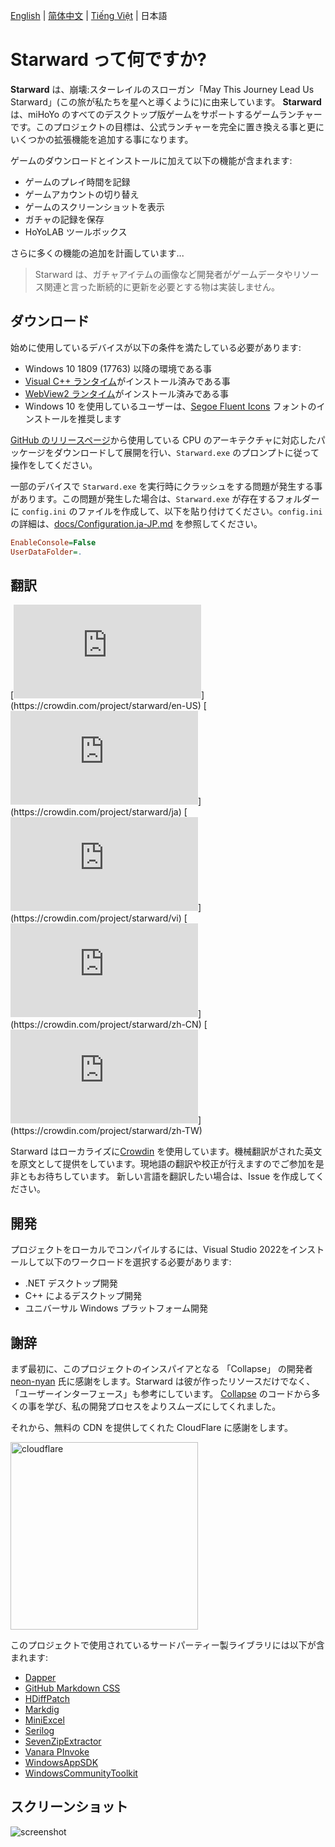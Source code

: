 [English](../README.md) | [简体中文](./README.zh-CN.md) | [Tiếng Việt](./README.vi-VN.md) | 日本語

# Starward って何ですか?

**Starward** は、崩壊:スターレイルのスローガン「May This Journey Lead Us Starward」(この旅が私たちを星へと導くように)に由来しています。 **Starward** は、miHoYo のすべてのデスクトップ版ゲームをサポートするゲームランチャーです。このプロジェクトの目標は、公式ランチャーを完全に置き換える事と更にいくつかの拡張機能を追加する事になります。

ゲームのダウンロードとインストールに加えて以下の機能が含まれます:

-  ゲームのプレイ時間を記録
-  ゲームアカウントの切り替え
-  ゲームのスクリーンショットを表示
-  ガチャの記録を保存
-  HoYoLAB ツールボックス

さらに多くの機能の追加を計画しています...

> Starward は、ガチャアイテムの画像など開発者がゲームデータやリソース関連と言った断続的に更新を必要とする物は実装しません。

## ダウンロード

始めに使用しているデバイスが以下の条件を満たしている必要があります:

- Windows 10 1809 (17763) 以降の環境である事
- [Visual C++ ランタイム](https://learn.microsoft.com/cpp/windows/latest-supported-vc-redist)がインストール済みである事
- [WebView2 ランタイム](https://developer.microsoft.com/microsoft-edge/webview2)がインストール済みである事
- Windows 10 を使用しているユーザーは、[Segoe Fluent Icons](https://aka.ms/SegoeFluentIcons) フォントのインストールを推奨します

[GitHub のリリースページ](https://github.com/Scighost/Starward/releases)から使用している CPU のアーキテクチャに対応したパッケージをダウンロードして展開を行い、`Starward.exe` のプロンプトに従って操作をしてください。

一部のデバイスで `Starward.exe` を実行時にクラッシュをする問題が発生する事があります。この問題が発生した場合は、`Starward.exe` が存在するフォルダーに `config.ini` のファイルを作成して、以下を貼り付けてください。`config.ini` の詳細は、[docs/Configuration.ja-JP.md](./docs/Configuration.ja-JP.md) を参照してください。

``` ini
EnableConsole=False
UserDataFolder=.
```


## 翻訳

[![en-US translation](https://img.shields.io/badge/dynamic/json?color=blue&label=en-US&style=flat&logo=crowdin&query=%24.progress[?(@.data.languageId==%27en-US%27)].data.translationProgress&url=https%3A%2F%2Fbadges.awesome-crowdin.com%2Fstats-15878835-595799.json)](https://crowdin.com/project/starward/en-US)
[![ja-JP translation](https://img.shields.io/badge/dynamic/json?color=blue&label=ja-JP&style=flat&logo=crowdin&query=%24.progress[?(@.data.languageId==%27ja%27)].data.translationProgress&url=https%3A%2F%2Fbadges.awesome-crowdin.com%2Fstats-15878835-595799.json)](https://crowdin.com/project/starward/ja)
[![vi-VN translation](https://img.shields.io/badge/dynamic/json?color=blue&label=vi-VN&style=flat&logo=crowdin&query=%24.progress[?(@.data.languageId==%27vi%27)].data.translationProgress&url=https%3A%2F%2Fbadges.awesome-crowdin.com%2Fstats-15878835-595799.json)](https://crowdin.com/project/starward/vi)
[![zh-CN translation](https://img.shields.io/badge/dynamic/json?color=blue&label=zh-CN&style=flat&logo=crowdin&query=%24.progress[?(@.data.languageId==%27zh-CN%27)].data.translationProgress&url=https%3A%2F%2Fbadges.awesome-crowdin.com%2Fstats-15878835-595799.json)](https://crowdin.com/project/starward/zh-CN)
[![zh-TW translation](https://img.shields.io/badge/dynamic/json?color=blue&label=zh-TW&style=flat&logo=crowdin&query=%24.progress[?(@.data.languageId==%27zh-TW%27)].data.translationProgress&url=https%3A%2F%2Fbadges.awesome-crowdin.com%2Fstats-15878835-595799.json)](https://crowdin.com/project/starward/zh-TW)

Starward はローカライズに[Crowdin](https://crowdin.com/project/starward) を使用しています。機械翻訳がされた英文を原文として提供をしています。現地語の翻訳や校正が行えますのでご参加を是非ともお待ちしています。 新しい言語を翻訳したい場合は、Issue を作成してください。

## 開発

プロジェクトをローカルでコンパイルするには、Visual Studio 2022をインストールして以下のワークロードを選択する必要があります:

-  .NET デスクトップ開発
-  C++ によるデスクトップ開発
-  ユニバーサル Windows プラットフォーム開発

## 謝辞

 まず最初に、このプロジェクトのインスパイアとなる 「Collapse」 の開発者 [neon-nyan](https://github.com/neon-nyan) 氏に感謝をします。Starward は彼が作ったリソースだけでなく、「ユーザーインターフェース」も参考にしています。  [Collapse](https://github.com/neon-nyan/Collapse) のコードから多くの事を学び、私の開発プロセスをよりスムーズにしてくれました。

それから、無料の CDN を提供してくれた CloudFlare に感謝をします。

<img alt="cloudflare" width="300px" src="https://user-images.githubusercontent.com/61003590/246605903-f19b5ae7-33f8-41ac-8130-6d0069fde27a.png" />

このプロジェクトで使用されているサードパーティー製ライブラリには以下が含まれます:

-  [Dapper](https://github.com/DapperLib/Dapper)
-  [GitHub Markdown CSS](https://github.com/sindresorhus/github-markdown-css)
-  [HDiffPatch](https://github.com/sisong/HDiffPatch)
-  [Markdig](https://github.com/xoofx/markdig)
-  [MiniExcel](https://github.com/mini-software/MiniExcel)
-  [Serilog](https://github.com/serilog/serilog)
-  [SevenZipExtractor](https://github.com/adoconnection/SevenZipExtractor)
-  [Vanara PInvoke](https://github.com/dahall/Vanara)
-  [WindowsAppSDK](https://github.com/microsoft/WindowsAppSDK)
-  [WindowsCommunityToolkit](https://github.com/CommunityToolkit/WindowsCommunityToolkit)

## スクリーンショット

![screenshot](https://github.com/reindex-ot/Starward/assets/32851879/ded2c30f-a6bd-4ed8-8e2f-5a44fc03b094)

